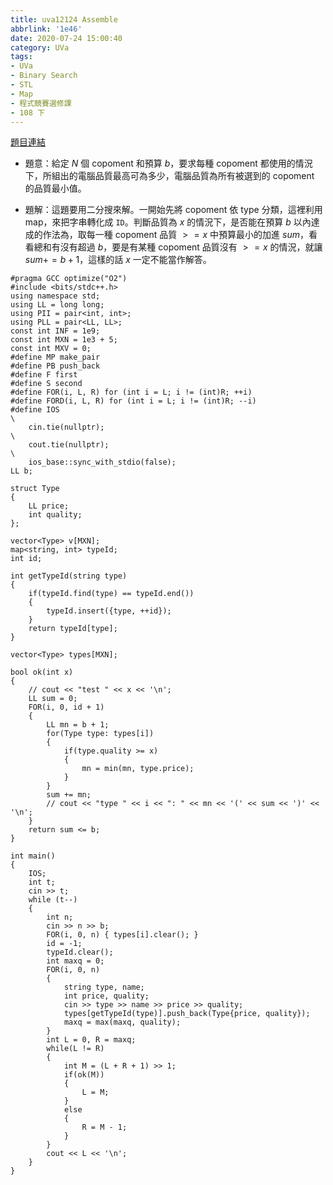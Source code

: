 ```yaml
---
title: uva12124 Assemble
abbrlink: '1e46'
date: 2020-07-24 15:00:40
category: UVa
tags:
- UVa
- Binary Search
- STL
- Map
- 程式競賽選修課
- 108 下
---
```

[題目連結](https://onlinejudge.org/index.php?option=com_onlinejudge&Itemid=8&page=show_problem&problem=3276)
* 題意：給定 $N$ 個 copoment 和預算 $b$，要求每種 copoment 都使用的情況下，所組出的電腦品質最高可為多少，電腦品質為所有被選到的 copoment 的品質最小值。
<!-- more -->
* 題解：這題要用二分搜來解。一開始先將 copoment 依 type 分類，這裡利用 map，來把字串轉化成 `ID`。判斷品質為 $x$ 的情況下，是否能在預算 $b$ 以內達成的作法為，取每一種 copoment 品質 $>=x$ 中預算最小的加進 $sum$，看看總和有沒有超過 $b$，要是有某種 copoment 品質沒有 $>=x$ 的情況，就讓 $sum+=b+1$，這樣的話 $x$ 一定不能當作解答。

```cpp=
#pragma GCC optimize("O2")
#include <bits/stdc++.h>
using namespace std;
using LL = long long;
using PII = pair<int, int>;
using PLL = pair<LL, LL>;
const int INF = 1e9;
const int MXN = 1e3 + 5;
const int MXV = 0;
#define MP make_pair
#define PB push_back
#define F first
#define S second
#define FOR(i, L, R) for (int i = L; i != (int)R; ++i)
#define FORD(i, L, R) for (int i = L; i != (int)R; --i)
#define IOS                                                                    \
    cin.tie(nullptr);                                                          \
    cout.tie(nullptr);                                                         \
    ios_base::sync_with_stdio(false);
LL b;

struct Type
{
    LL price;
    int quality;
};

vector<Type> v[MXN];
map<string, int> typeId;
int id;

int getTypeId(string type)
{
    if(typeId.find(type) == typeId.end())
    {
        typeId.insert({type, ++id});
    }
    return typeId[type];
}

vector<Type> types[MXN];

bool ok(int x)
{
    // cout << "test " << x << '\n';
    LL sum = 0;
    FOR(i, 0, id + 1)
    {
        LL mn = b + 1;
        for(Type type: types[i])
        {
            if(type.quality >= x)
            {
                mn = min(mn, type.price);
            }
        }
        sum += mn;
        // cout << "type " << i << ": " << mn << '(' << sum << ')' << '\n';
    }
    return sum <= b;
}

int main()
{
    IOS;
    int t;
    cin >> t;
    while (t--)
    {
        int n;
        cin >> n >> b;
        FOR(i, 0, n) { types[i].clear(); }
        id = -1;
        typeId.clear();
        int maxq = 0;
        FOR(i, 0, n)
        {
            string type, name;
            int price, quality;
            cin >> type >> name >> price >> quality;
            types[getTypeId(type)].push_back(Type{price, quality});
            maxq = max(maxq, quality);
        }
        int L = 0, R = maxq;
        while(L != R)
        {
            int M = (L + R + 1) >> 1;
            if(ok(M))
            {
                L = M;
            }
            else
            {
                R = M - 1;
            }
        }
        cout << L << '\n';
    }
}
```